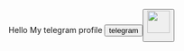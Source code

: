 Hello My telegram profile <a href="https://t.me/Shuhratbek3771"> 
<button>telegram<button>
</a>
<img src="https://upload.wikimedia.org/wikipedia/commons/8/82/Telegram_logo.svg" width="40px">



